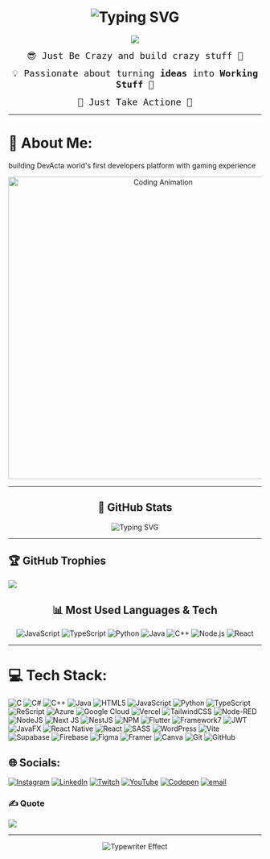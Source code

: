 <!-- Fancy Heading -->
<h1 align="center">
  <img src="https://readme-typing-svg.herokuapp.com?font=Montserrat+Alternates&size=32&duration=3000&pause=1000&color=F75C7E&center=true&vCenter=true&width=500&lines=Hi+All%2C+I'm+Bala+Tanish;17+y%2Fo+Developer+from+India;AI+%7C+Automation+%7C+Full+Stack" alt="Typing SVG" />
</h1>

<p align="center">
  <img src="https://readme-typing-svg.demolab.com?font=Fira+Code&size=24&pause=1000&color=FFD700&center=true&vCenter=true&width=500&lines=Welcome+to+my+World+Guys;AI+Developer;Automation+Engineer;Full-Stack+Builder;Turning+Ideas+into+Reality" />
</p>

<!-- Subtext with Gradient Font -->
<p align="center">
  <samp style="font-size:18px;">
    😎 Just Be Crazy and build crazy stuff </b> 🚀
  </samp>
</p>


  <!-- Subtext -->
  <p align="center">
    <samp style="font-size:18px;">
      💡 Passionate about turning <b>ideas</b> into <b>Working Stuff</b> 🚀
    </samp>
  </p>


  <!-- Subtext -->
  <p align="center">
    <samp style="font-size:18px;">
     🤩 Just Take Actione</b> 🚀
    </samp>
  </p>


---

# 💫 About Me:
building DevActa world's first developers platform with gaming experience<br>


<p align="center">
  <img src="https://media.giphy.com/media/L1R1tvI9svkIWwpVYr/giphy.gif" width="600" alt="Coding Animation" />
</p>


---

  <!-- GitHub Stats -->
  <h2 align="center">🚀 GitHub Stats</h2>
  <p align="center">
    <img src="https://readme-typing-svg.herokuapp.com?font=Fira+Code&size=22&pause=1000&color=00FF99&center=true&vCenter=true&width=435&lines=Total+Public+Repos:+2️⃣3️⃣%2b;Total+Private+Repos:+3️⃣0️⃣%2b;Total+Commits:+1️⃣2️⃣0️⃣0️⃣%2B;Stars+Earned:+4️⃣3️⃣" alt="Typing SVG" />
  </p>

  <hr/>

## 🏆 GitHub Trophies
![](https://github-profile-trophy.vercel.app/?username=tanishbala-thecursorguy&theme=solarized-dark&no-frame=false&no-bg=false&margin-w=4)



  <!-- Most Used Languages -->
  <h2 align="center">📊 Most Used Languages & Tech</h2>
  <p align="center">
    <img src="https://readme-typing-svg.herokuapp.com?font=Fira+Code&size=18&duration=2000&pause=500&color=F7DF1E&width=300&lines=JavaScript+—+25%25" alt="JavaScript" />
    <img src="https://readme-typing-svg.herokuapp.com?font=Fira+Code&size=18&duration=2000&pause=500&color=3178C6&width=300&lines=TypeScript+—+15%25" alt="TypeScript" />
    <img src="https://readme-typing-svg.herokuapp.com?font=Fira+Code&size=18&duration=2000&pause=500&color=3776AB&width=300&lines=Python+—+20%25" alt="Python" />
    <img src="https://readme-typing-svg.herokuapp.com?font=Fira+Code&size=18&duration=2000&pause=500&color=E34C26&width=300&lines=Java+—+10%25" alt="Java" />
    <img src="https://readme-typing-svg.herokuapp.com?font=Fira+Code&size=18&duration=2000&pause=500&color=00599C&width=300&lines=C%2B%2B+—+5%25" alt="C++" />
    <img src="https://readme-typing-svg.herokuapp.com?font=Fira+Code&size=18&duration=2000&pause=500&color=339933&width=300&lines=Node.js+—+15%25" alt="Node.js" />
    <img src="https://readme-typing-svg.herokuapp.com?font=Fira+Code&size=18&duration=2000&pause=500&color=61DAFB&width=300&lines=React+—+10%25" alt="React" />
  </p>

  <hr/>

 # 💻 Tech Stack:
![C](https://img.shields.io/badge/c-%2300599C.svg?style=for-the-badge&logo=c&logoColor=white) ![C#](https://img.shields.io/badge/c%23-%23239120.svg?style=for-the-badge&logo=csharp&logoColor=white) ![C++](https://img.shields.io/badge/c++-%2300599C.svg?style=for-the-badge&logo=c%2B%2B&logoColor=white) ![Java](https://img.shields.io/badge/java-%23ED8B00.svg?style=for-the-badge&logo=openjdk&logoColor=white) ![HTML5](https://img.shields.io/badge/html5-%23E34F26.svg?style=for-the-badge&logo=html5&logoColor=white) ![JavaScript](https://img.shields.io/badge/javascript-%23323330.svg?style=for-the-badge&logo=javascript&logoColor=%23F7DF1E) ![Python](https://img.shields.io/badge/python-3670A0?style=for-the-badge&logo=python&logoColor=ffdd54) ![TypeScript](https://img.shields.io/badge/typescript-%23007ACC.svg?style=for-the-badge&logo=typescript&logoColor=white) ![ReScript](https://img.shields.io/badge/rescript-%2314162c?style=for-the-badge&logo=rescript&logoColor=e34c4c) ![Azure](https://img.shields.io/badge/azure-%230072C6.svg?style=for-the-badge&logo=microsoftazure&logoColor=white) ![Google Cloud](https://img.shields.io/badge/GoogleCloud-%234285F4.svg?style=for-the-badge&logo=google-cloud&logoColor=white) ![Vercel](https://img.shields.io/badge/vercel-%23000000.svg?style=for-the-badge&logo=vercel&logoColor=white) ![TailwindCSS](https://img.shields.io/badge/tailwindcss-%2338B2AC.svg?style=for-the-badge&logo=tailwind-css&logoColor=white) ![Node-RED](https://img.shields.io/badge/Node--RED-%238F0000.svg?style=for-the-badge&logo=node-red&logoColor=white) ![NodeJS](https://img.shields.io/badge/node.js-6DA55F?style=for-the-badge&logo=node.js&logoColor=white) ![Next JS](https://img.shields.io/badge/Next-black?style=for-the-badge&logo=next.js&logoColor=white) ![NestJS](https://img.shields.io/badge/nestjs-%23E0234E.svg?style=for-the-badge&logo=nestjs&logoColor=white) ![NPM](https://img.shields.io/badge/NPM-%23CB3837.svg?style=for-the-badge&logo=npm&logoColor=white) ![Flutter](https://img.shields.io/badge/Flutter-%2302569B.svg?style=for-the-badge&logo=Flutter&logoColor=white) ![Framework7](https://img.shields.io/badge/framework7-%23EE350F.svg?style=for-the-badge&logo=framework7&logoColor=white) ![JWT](https://img.shields.io/badge/JWT-black?style=for-the-badge&logo=JSON%20web%20tokens) ![JavaFX](https://img.shields.io/badge/javafx-%23FF0000.svg?style=for-the-badge&logo=javafx&logoColor=white) ![React Native](https://img.shields.io/badge/react_native-%2320232a.svg?style=for-the-badge&logo=react&logoColor=%2361DAFB) ![React](https://img.shields.io/badge/react-%2320232a.svg?style=for-the-badge&logo=react&logoColor=%2361DAFB) ![SASS](https://img.shields.io/badge/SASS-hotpink.svg?style=for-the-badge&logo=SASS&logoColor=white) ![WordPress](https://img.shields.io/badge/WordPress-%23117AC9.svg?style=for-the-badge&logo=WordPress&logoColor=white) ![Vite](https://img.shields.io/badge/vite-%23646CFF.svg?style=for-the-badge&logo=vite&logoColor=white) ![Supabase](https://img.shields.io/badge/Supabase-3ECF8E?style=for-the-badge&logo=supabase&logoColor=white) ![Firebase](https://img.shields.io/badge/firebase-a08021?style=for-the-badge&logo=firebase&logoColor=ffcd34) ![Figma](https://img.shields.io/badge/figma-%23F24E1E.svg?style=for-the-badge&logo=figma&logoColor=white) ![Framer](https://img.shields.io/badge/Framer-black?style=for-the-badge&logo=framer&logoColor=blue) ![Canva](https://img.shields.io/badge/Canva-%2300C4CC.svg?style=for-the-badge&logo=Canva&logoColor=white) ![Git](https://img.shields.io/badge/git-%23F05033.svg?style=for-the-badge&logo=git&logoColor=white) ![GitHub](https://img.shields.io/badge/github-%23121011.svg?style=for-the-badge&logo=github&logoColor=white)

## 🌐 Socials:
[![Instagram](https://img.shields.io/badge/Instagram-%23E4405F.svg?logo=Instagram&logoColor=white)](https://www.instagram.com/tanish2390_/) [![LinkedIn](https://img.shields.io/badge/LinkedIn-%230077B5.svg?logo=linkedin&logoColor=white)](https://www.linkedin.com/in/bala-tanish/) [![Twitch](https://img.shields.io/badge/Twitch-%239146FF.svg?logo=Twitch&logoColor=white)](https://www.twitch.tv/tanishhhhhhhhhhhhhhhhhhhh) [![YouTube](https://img.shields.io/badge/YouTube-%23FF0000.svg?logo=YouTube&logoColor=white)](https://www.youtube.com/@Tanish-stuff) [![Codepen](https://img.shields.io/badge/Codepen-000000?logo=codepen&logoColor=white)](https://codepen.io/tanishbala-thecursorguy) [![email](https://img.shields.io/badge/Email-D14836?logo=gmail&logoColor=white)](mailto:tanishbala567@gmail.com) 


### ✍️ Quote
![](https://quotes-github-readme.vercel.app/api?type=horizontal&theme=radical)

---

  <!-- Closing Typewriter -->
  <p align="center">
    <img src="https://readme-typing-svg.demolab.com?font=Fira+Code&size=22&pause=1200&color=00F700&center=true&vCenter=true&width=500&lines=Code.+Build.+Automate.+Inspire." alt="Typewriter Effect" />
  </p>

</div>
